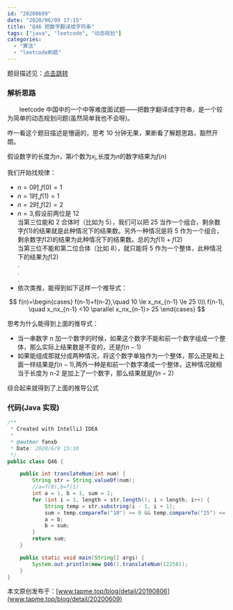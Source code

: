```yaml
---
id: "20200609"
date: "2020/06/09 17:15"
title: "Q46 把数字翻译成字符串"
tags: ["java", "leetcode", "动态规划"]
categories:
  - "算法"
  - "leetcode刷题"
---
```


题目描述见：[点击跳转](https://leetcode-cn.com/problems/ba-shu-zi-fan-yi-cheng-zi-fu-chuan-lcof/)

### 解析思路

&emsp;&emsp;leetcode 中国中的一个中等难度面试题——把数字翻译成字符串，是一个较为简单的动态规划问题(虽然简单我也不会呀)。

咋一看这个题目描述是懵逼的，思考 10 分钟无果，果断看了解题思路，豁然开朗。

假设数字的长度为$n$，第$i$个数为$x_i$,长度为$n$的数字结果为$f(n)$

我们开始找规律：

<!-- more -->

- $n=0$时,$f(0)=1$
- $n=1$时,$f(1)=1$
- $n=2$时,$f(2)=2$
- $n=3$,假设前两位是 12
  <br/>当第三位能和 2 合体时（比如为 5），我们可以把 25 当作一个组合，剩余数字$f(1)$的结果就是此种情况下的结果数。另外一种情况是将 5 作为一个组合，剩余数字$f(2)$的结果为此种情况下的结果数。总的为$f(1)+f(2)$
  <br/>当第三位不能和第二位合体（比如 8），就只能将 5 作为一个整体，此种情况下的结果为$f(2)$
  <br/>.
  <br/>.
  <br/>.
- 依次类推，能得到如下这样一个推导式：

$$
f(n)=\begin{cases}
f(n-1)+f(n-2),\quad 10 \le x_nx_{n-1} \le 25 \\\\
f(n-1), \quad x_nx_{n-1} <10 \parallel x_nx_{n-1}> 25
\end{cases}
$$

思考为什么能得到上面的推导式：

- 当一串数字 n 加一个数字的时候，如果这个数字不能和前一个数字组成一个整体，那么实际上结果数是不变的，还是$f(n-1)$
- 如果能组成那就分成两种情况，将这个数字单独作为一个整体，那么还是和上面一样结果是$f(n-1)$,两外一种是和前一个数字凑成一个整体，这种情况就相当于长度为 n-2 是加上了一个数字，那么结果就是$f(n-2)$

综合起来就得到了上面的推导公式

### 代码(Java 实现)

```java
/**
 * Created with IntelliJ IDEA
 *
 * @author fanxb
 * Date: 2020/6/9 15:10
 */
public class Q46 {

    public int translateNum(int num) {
        String str = String.valueOf(num);
        //a=f(0),b=f(1)
        int a = 1, b = 1, sum = 1;
        for (int i = 1, length = str.length(); i < length; i++) {
            String temp = str.substring(i - 1, i + 1);
            sum = temp.compareTo("10") >= 0 && temp.compareTo("25") <= 0 ? a + b : b;
            a = b;
            b = sum;
        }
        return sum;
    }

    public static void main(String[] args) {
        System.out.println(new Q46().translateNum(12258));
    }
}
```

本文原创发布于：[www.tapme.top/blog/detail/20190806](www.tapme.top/blog/detail/20200609)

